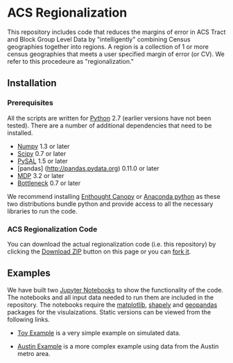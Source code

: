 # ACS Regionalization

This repository includes code that reduces the margins of error in ACS Tract and Block Group Level Data by "intelligently" combining Census geographies together into regions.  A region is a collection of 1 or more census geographies that meets a user specified margin of error (or CV).  We refer to this procedeure as "regionalization."  



## Installation

### Prerequisites

All the scripts are written for [Python](http://www.python.org/) 2.7 (earlier
versions have not been tested). There are a number of additional dependencies
that need to be installed.  

* [Numpy](http://www.scipy.org/install.html) 1.3 or later
* [Scipy](http://www.scipy.org/install.html) 0.7 or later
* [PySAL](http://pysal.org) 1.5 or later
* [pandas] (http://pandas.pydata.org) 0.11.0 or later
* [MDP](http://mdp-toolkit.sourceforge.net) 3.2 or later
* [Bottleneck](https://pypi.python.org/pypi/Bottleneck) 0.7 or later


We recommend installing [Enthought Canopy](https://www.enthought.com/products/canopy/) or [Anaconda
python](https://store.continuum.io/cshop/anaconda/) as these two distributions bundle python and
provide access to all the necessary libraries to run the code.


### ACS Regionalization Code

You can download the actual regionalization code (i.e. this repository) by
clicking the [Download
ZIP](https://github.com/geoss/ACS_Regionalization/archive/master.zip) button
on this page or you can [fork
it](https://help.github.com/articles/fork-a-repo).


## Examples

We have built two [Jupyter Notebooks](https://jupyter.org/) to show the
functionality of the code.  The notebooks and all input data needed to run them are
included in the repository.  The notebooks require the
[matplotlib](http://matplotlib.org/), [shapely](http://toblerity.org/shapely/) and [geopandas](http://geopandas.org/) packages for the visulaizations. Static versions can be viewed from the following links.

* [Toy Example](http://nbviewer.ipython.org/github/geoss/ACS_Regionalization/blob/master/code/toy_example.ipynb)
  is a very simple example on simulated data.

* [Austin Example](http://nbviewer.ipython.org/github/geoss/ACS_Regionalization/blob/master/code/austin.ipynb)
  is a more complex example using data from the Austin metro area.





